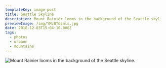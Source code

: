 ```yaml
---
templateKey: image-post
title: Seattle Skyline
description: Mount Rainier looms in the background of the Seattle skyline.
previewImage: /img/YMzBTdznls.jpg
date: 2018-12-03T15:04:10.000Z
tags:
  - photos
  - urbann
  - mountains
---
```

![Mount Rainier looms in the background of the Seattle skyline.](/img/YMzBTdznls.jpg)
